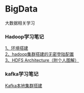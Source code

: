 # BigData
大数据相关学习
### Hadoop学习笔记
[1、环境搭建](http://mp.weixin.qq.com/s/piT9ivDrsUXsixCft0BJqQ)<br/>
[2、hadoop集群搭建的无密登陆配置](http://mp.weixin.qq.com/s/TcH3L6ve3IozJoFnQewcMA)<br/>
[3、HDFS Architecture（附个人图解）](https://mp.weixin.qq.com/s/ylhf7_A5-Mde7ZaDYgRsDw)<br/>

### kafka学习笔记
[Kafka本地集群搭建](https://blog.csdn.net/tian330726/article/details/79976325)
